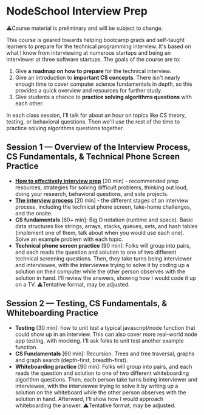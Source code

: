 # NodeSchool Interview Prep

⚠️Course material is preliminary and will be subject to change.

This course is geared towards helping bootcamp grads and self-taught learners to prepare for the technical programming interview. It's based on what I know from interviewing at numerous startups and being an interviewer at three software startups. The goals of the course are to:

1. Give **a roadmap on how to prepare** for the technical interview.
2. Give an introduction to **important CS concepts**. There isn't nearly enough time to cover computer science fundamentals in depth, so this provides a quick overview and resources for further study.
3. Give students a chance to **practice solving algorithms questions** with each other.

In each class session, I'll talk for about an hour on topics like CS theory, testing, or behavioral questions. Then we'll use the rest of the time to practice solving algorithms questions together.


## Session 1 — Overview of the Interview Process, CS Fundamentals, & Technical Phone Screen Practice

* [**How to effectively interview prep**](01_interview_prep.md) [20 min] - recommended prep resources, strategies for solving difficult problems, thinking out loud, doing your research, behavioral questions, and side projects.
* [**The interview process**](02_the_interview_process.md) [20 min] - the different stages of an interview process, including the technical phone screen, take-home challenges, and the onsite.
* **CS fundamentals** [60+ min]: Big O notation (runtime and space). Basic data structures like strings, arrays, stacks, queues, sets, and hash tables (implement one of them, talk about when you would use each one). Solve an example problem with each topic.
* **Technical phone screen practice** [90 min]: Folks will group into pairs, and each reads the question and solution to one of two different technical screening questions. Then, they take turns being interviewer and interviewee, with the interviewee trying to solve it by coding up a solution on their computer while the other person observes with the solution in hand. I'll review the answers, showing how I would code it up on a TV.
⚠️Tentative format, may be adjusted.

## Session 2 — Testing, CS Fundamentals, & Whiteboarding Practice

* **Testing** [30 min]: how to unit test a typical javascript/node function that could show up in an interview. This can also cover more real-world node app testing, with mocking. I'll ask folks to unit test another example function.
* **CS Fundamentals** [60 min]: Recursion. Trees and tree traversal, graphs and graph search (depth-first, breadth-first).
* **Whiteboarding practice** [90 min]: Folks will group into pairs, and each reads the question and solution to one of two different whiteboarding algorithm questions. Then, each person take turns being interviewer and interviewee, with the interviewee trying to solve it by writing up a solution on the whiteboard while the other person observes with the solution in hand. Afterward, I'll show how I would approach whiteboarding the answer.
⚠️Tentative format, may be adjusted.